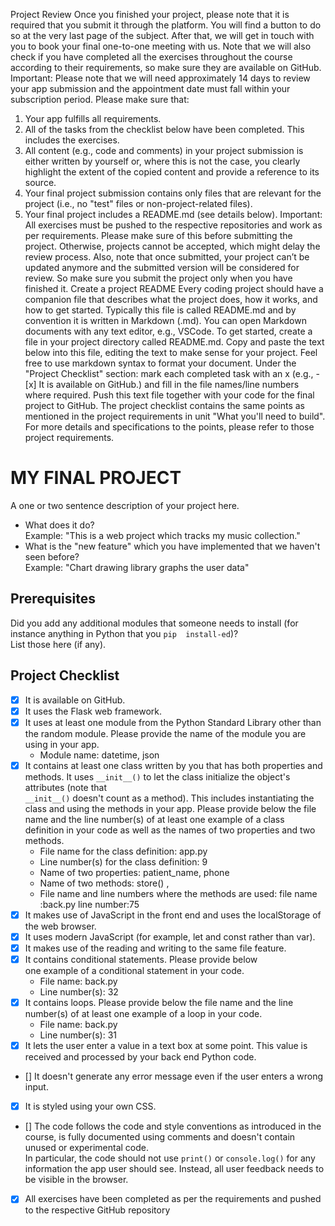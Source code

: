 Project Review
Once you finished your project, please note that it is required that you submit it through the 
platform. You will find a button to do so at the very last page of the subject. After that, we 
will get in touch with you to book your final one-to-one meeting with us. Note that we will 
also check if you have completed all the exercises throughout the course according to their 
requirements, so make sure they are available on GitHub.
Important: Please note that we will need approximately 14 days to review your app submission and the 
appointment date must fall within your subscription period.
Please make sure that:
1. Your app fulfills all requirements.
2. All of the tasks from the checklist below have been completed. This includes the 
exercises.
3. All content (e.g., code and comments) in your project submission is either written by 
yourself or, where this is not the case, you clearly highlight the extent of the copied 
content and provide a reference to its source.
4. Your final project submission contains only files that are relevant for the project (i.e., 
no "test" files or non-project-related files).
5. Your final project includes a README.md (see details below).
Important: All exercises must be pushed to the respective repositories and work as per requirements. Please 
make sure of this before submitting the project. Otherwise, projects cannot be accepted, which might delay 
the review process. Also, note that once submitted, your project can’t be updated anymore and the submitted 
version will be considered for review. So make sure you submit the project only when you have finished it.
Create a project README
Every coding project should have a companion file that describes what the project does, 
how it works, and how to get started. Typically this file is called README.md and by 
convention it is written in Markdown (.md). You can open Markdown documents with any 
text editor, e.g., VSCode.
To get started, create a file in your project directory called README.md. Copy and paste the 
text below into this file, editing the text to make sense for your project. Feel free to use 
markdown syntax to format your document.
Under the "Project Checklist" section: mark each completed task with an x (e.g., - [x] 
It is available on GitHub.) and fill in the file names/line numbers where 
required. Push this text file together with your code for the final project to GitHub. The 
project checklist contains the same points as mentioned in the project requirements in unit 
"What you'll need to build". For more details and specifications to the points, please refer to 
those project requirements.
# MY FINAL PROJECT 
A one or two sentence description of your project here. 
- What does it do?   
  Example: "This is a web project which tracks my music 
collection." 
- What is the "new feature" which you have implemented that 
we haven't seen before?   
  Example: "Chart drawing library graphs the user data" 
## Prerequisites 
Did you add any additional modules that someone needs to 
install (for instance anything in Python that you `pip 
install-ed`)?  
List those here (if any). 
## Project Checklist 
- [x] It is available on GitHub. 
- [x] It uses the Flask web framework. 
- [X] It uses at least one module from the Python Standard 
Library other than the random module. 
  Please provide the name of the module you are using in your 
app. 
  - Module name: datetime, json
- [X] It contains at least one class written by you that has 
both properties and methods. It uses `__init__()` to let the 
class initialize the object's attributes (note that  
`__init__()` doesn't count as a method). This includes 
instantiating the class and using the methods in your app. 
Please provide below the file name and the line number(s) of 
at least one example of a class definition in your code as 
well as the names of two properties and two methods. 
  - File name for the class definition: app.py
  - Line number(s) for the class definition: 9
  - Name of two properties: patient_name, phone
  - Name of two methods: store() , 
  - File name and line numbers where the methods are used: file name :back.py line number:75 
- [x] It makes use of JavaScript in the front end and uses the 
localStorage of the web browser. 
- [x] It uses modern JavaScript (for example, let and const 
rather than var). 
- [x] It makes use of the reading and writing to the same file 
feature. 
- [x] It contains conditional statements. Please provide below   
one example of a conditional statement in your code. 
  - File name: back.py
  - Line number(s): 32
- [x] It contains loops. Please provide below the file name 
and the line number(s) of at least 
  one example of a loop in your code. 
  - File name: back.py
  - Line number(s): 31
- [x] It lets the user enter a value in a text box at some 
point. 
  This value is received and processed by your back end 
Python code. 
- [] It doesn't generate any error message even if the user 
enters a wrong input. 
- [x] It is styled using your own CSS. 
- [] The code follows the code and style conventions as 
introduced in the course, is fully documented using comments 
and doesn't contain unused or experimental code.  
  In particular, the code should not use `print()` or 
`console.log()` for any information the app user should see. 
Instead, all user feedback needs to be visible in the 
browser.   
- [x] All exercises have been completed as per the 
requirements and pushed to the respective GitHub repository